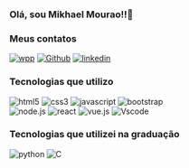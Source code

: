 ### Olá, sou Mikhael Mourao!!👋
### Meus contatos
<div style="display :inline_block">
<a href="https://api.whatsapp.com/send/?phone=5585987006568&text&type=phone_number&app_absent=0">
<img alt="wpp" src="https://img.shields.io/badge/WhatsApp-25D366?style=for-the-badge&logo=whatsapp&logoColor=white"/></a>
<a href="https://github.com/mikhaelmourao">
<img alt="Github" src="https://img.shields.io/badge/GitHub-100000?style=for-the-badge&logo=github&logoColor=white"></a>
<a href="https://www.linkedin.com/in/mikhael-mourao-b57165232/">
<img alt="linkedin" src="https://img.shields.io/badge/LinkedIn-0077B5?style=for-the-badge&logo=linkedin&logoColor=white"></a>
</div>



### Tecnologias que utilizo

<div style="display :inline_block">
<img alt="html5" src="https://img.shields.io/badge/HTML5-E34F26?style=for-the-badge&logo=html5&logoColor=white"/>
<img alt="css3" src="https://img.shields.io/badge/CSS-239120?&style=for-the-badge&logo=css3&logoColor=white"/>
<img alt="javascript" src="https://img.shields.io/badge/JavaScript-F7DF1E?style=for-the-badge&logo=javascript&logoColor=black"/>
<img alt="bootstrap" src="https://img.shields.io/badge/Bootstrap-563D7C?style=for-the-badge&logo=bootstrap&logoColor=white"/><br>
<img alt="node.js" src="https://img.shields.io/badge/Node.js-43853D?style=for-the-badge&logo=node.js&logoColor=white"/>
<img alt="react" src="https://img.shields.io/badge/React-20232A?style=for-the-badge&logo=react&logoColor=61DAFB"/>
<img alt="vue.js" src="https://img.shields.io/badge/Vue.js-35495E?style=for-the-badge&logo=vue.js&logoColor=4FC08D"/>


<img alt="Vscode" src="https://img.shields.io/badge/Visual_Studio_Code-0078D4?style=for-the-badge&logo=visual%20studio%20code&logoColor=white"/>
</div>

### Tecnologias que utilizei na graduação
<div style="display :inline_block">
<img alt="python" src="https://img.shields.io/badge/Python-14354C?style=for-the-badge&logo=python&logoColor=white](https://img.shields.io/badge/Python-3776AB?style=for-the-badge&logo=python&logoColor=white"/>
<img alt="C" src="https://img.shields.io/badge/C-00599C?style=for-the-badge&logo=c&logoColor=white"/>
</div>
